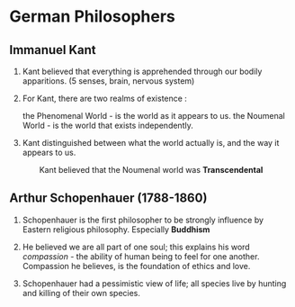# German Philosophers

## Immanuel Kant

1. Kant believed that everything is apprehended through our bodily apparitions. (5 senses, brain, nervous system)

2. For Kant, there are two realms of existence :
	
	the Phenomenal World - is the world as it appears to us.
	the Noumenal World - is the world that exists independently.

3. Kant distinguished between what the world actually is, and the way it appears to us. 

<center>Kant believed that the Noumenal world was <b>Transcendental</b></center>

## Arthur Schopenhauer (1788-1860)

1. Schopenhauer is the first philosopher to be strongly influence by Eastern religious philosophy. 
Especially <b>Buddhism</b>

2. He believed we are all part of one soul; this explains his word <i>compassion</i> - the ability of human being to feel for one another. 
Compassion he believes, is the foundation of ethics and love.

3. Schopenhauer had a pessimistic view of life; all species live by hunting and killing of their own species. 

